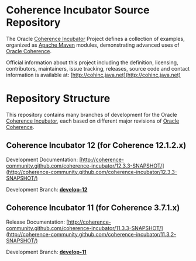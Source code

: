 Coherence Incubator Source Repository
=====================================

The Oracle [Coherence Incubator](http://cohinc.java.net) Project defines a collection of
examples, organized as [Apache Maven](http://maven.apache.org/) modules, demonstrating
advanced uses of [Oracle Coherence](http://www.oracle.com/technology/products/coherence/index.html).

Official information about this project including the definition, licensing, contributors, 
maintainers, issue tracking, releases, source code and contact information is available at:
[http://cohinc.java.net](http://cohinc.java.net)

Repository Structure
====================

This repository contains many branches of development for the Oracle [Coherence Incubator](http://cohinc.java.net), 
each based on different major revisions of [Oracle Coherence](http://www.oracle.com/technology/products/coherence/index.html).

Coherence Incubator 12 (for Coherence 12.1.2.x)
----------------------------------------------

Development Documentation: [http://coherence-community.github.com/coherence-incubator/12.3.3-SNAPSHOT/](http://coherence-community.github.com/coherence-incubator/12.3.3-SNAPSHOT/)

Development Branch: [**develop-12**](https://github.com/coherence-community/coherence-incubator/tree/develop-12) 

Coherence Incubator 11 (for Coherence 3.7.1.x)
----------------------------------------------

Release Documentation: [http://coherence-community.github.com/coherence-incubator/11.3.3-SNAPSHOT/](http://coherence-community.github.com/coherence-incubator/11.3.2-SNAPSHOT/)

Development Branch: [**develop-11**](https://github.com/coherence-community/coherence-incubator/tree/develop-11) 
